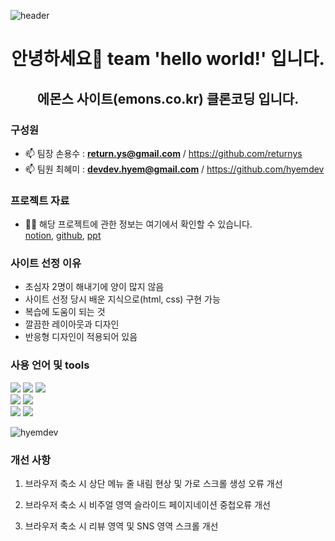 ![header](https://capsule-render.vercel.app/api?type=waving&color=timeAuto&height=250&section=header&text=Team.%20Hello%20World&fontSize=80)

<h1 align="center">안녕하세요👋 team 'hello world!' 입니다.</h1>
<h2 align="center">에몬스 사이트(emons.co.kr) 클론코딩 입니다.</h2>

<h3 align="left">구성원</h3>
<p align="left">

- 📫 팀장 손용수 : **return.ys@gmail.com** / https://github.com/returnys
- 📫 팀원 최혜미 : **devdev.hyem@gmail.com** / https://github.com/hyemdev

</p>

<h3 align="left">프로젝트 자료</h3>
<p align="left">

- 👨‍💻 해당 프로젝트에 관한 정보는 여기에서 확인할 수 있습니다. <br>
  [notion](https://concrete-scallion-31d.notion.site/EMONS-CLONE-PROJECT-460d3f7690a24e5faeca3878c38cdc92), [github](https://github.com/returnys/clone-emons), [ppt](https://www.canva.com/design/DAFif2AIqjA/kmEm54YTThxY9hQ6Vzgm4w/edit?utm_content=DAFif2AIqjA&utm_campaign=designshare&utm_medium=link2&utm_source=sharebutton)

</p>

<h3 align="left">사이트 선정 이유</h3>
<p align="left">

- 초심자 2명이 해내기에 양이 많지 않음
- 사이트 선정 당시 배운 지식으로(html, css) 구현 가능
- 복습에 도움이 되는 것
- 깔끔한 레이아웃과 디자인
- 반응형 디자인이 적용되어 있음

</p>

<h3 align="left">사용 언어 및 tools</h3>
<img src="https://img.shields.io/badge/html5-E34F26?style=for-the-badge&logo=html5&logoColor=white">
<img src="https://img.shields.io/badge/css-1572B6?style=for-the-badge&logo=css3&logoColor=white">
<img src="https://img.shields.io/badge/javascript-F7DF1E?style=for-the-badge&logo=javascript&logoColor=black">
<br>
<img src="https://img.shields.io/badge/git-F05032?style=for-the-badge&logo=git&logoColor=white">
<img src="https://img.shields.io/badge/github-181717?style=for-the-badge&logo=github&logoColor=white">
<br>
<img src="https://img.shields.io/badge/slack-4A154B?style=for-the-badge&logo=slack&logoColor=white">
<img src="https://img.shields.io/badge/notion-000000?style=for-the-badge&logo=notion&logoColor=white">
<p><img align="center" src="https://github-readme-stats.vercel.app/api/top-langs?username=hyemdev&show_icons=true&locale=en&layout=compact" alt="hyemdev" /></p>

<h3 align="left">개선 사항</h3>
<p align="left">

1. 브라우저 축소 시 상단 메뉴 줄 내림 현상 및 가로 스크롤 생성 오류 개선

2. 브라우저 축소 시 비주얼 영역 슬라이드 페이지네이션 중첩오류 개선

3. 브라우저 축소 시 리뷰 영역 및 SNS 영역 스크롤 개선

</p>
